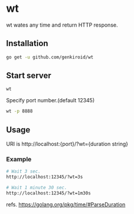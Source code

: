 # wt

wt wates any time and return HTTP response.

## Installation

```sh
go get -u github.com/genkiroid/wt
```

## Start server

```sh
wt
```

Specify port number.(default 12345)

```sh
wt -p 8888
```

## Usage

URI is http://localhost:{port}/?wt={duration string}

### Example

```sh
# Wait 3 sec.
http://localhost:12345/?wt=3s

# Wait 1 minute 30 sec.
http://localhost:12345/?wt=1m30s
```

refs. https://golang.org/pkg/time/#ParseDuration
